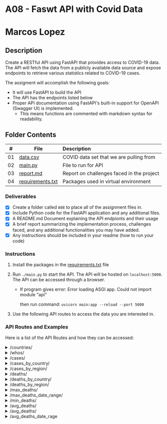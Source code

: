 # A08 - Faswt API with Covid Data
# Marcos Lopez


## Description
Create a RESTful API using FastAPI that provides access to COVID-19 data. The API will fetch the data from a publicly available data source and expose endpoints to retrieve various statistics related to COVID-19 cases.

The assigment will accomplish the following goals:
- It will use FastAPI to build the API 
- The API has the endpoints listed below
- Proper API documentation using FastAPI's built-in support for OpenAPI (Swagger UI) is implemented. 
  - This means functions are commented with markdown syntax for readability.

## Folder Contents
  
|   #   | File                                 | Description                               |
| :---: | ------------------------------------ | :---------------------------------------- |
|  01   | [data.csv](data.csv)                 | COVID data set that we are pulling from   |
|  02   | [main.py](main.py)                   | File to run for API                       |
|  03   | [report.md](report.md)               | Report on challenges faced in the project |
|  04   | [requirements.txt](requirements.txt) | Packages used in virtual environment      |

### Deliverables
- [X] Create a folder called `A08` to place all of the assignment files in.
- [X] Include Python code for the FastAPI application and any additional files.
- [X] A README.md Document explaining the API endpionts and their usage
- [X] A brief report summarizing the implementation process, challenges faced, and any additional functionalities you may have added. 
- [X] Any instructions should be included in your readme (how to run your code)
  
### Instructions
1. Install the packages in the [requirements.txt](requirements.txt) file

2. Run `./main.py` to start the API. The API will be hosted on `localhost:5000`. The API can be accessed through a browser. 
     - If program gives error: Error loading ASGI app. Could not import module "api" 
  
        then run command: 
    `uvicorn main:app --reload --port 5000`

3. Use the following API routes to access the data you are interested in.


### API Routes and Examples
Here is a list of the API Routes and how they can be accessed:
<details>
<summary>/countries/</summary>
  This method returns a list of unique countries in the data set.
  
  - **Params:**
      - None
  
  - **Returns:**
      - A list of unique countries in the data set.

  ### Example 1:
  [https://localhost:5000/countires/](https://localhost:5000/countires/)

  ### Response 1:

`  {
      "countries": [
          "Afghanistan",
          "Albania",
          ...
          "Zimbabwe"
      ]
  }    ` 
</details>

<details>
<summary>/whos/</summary>
 This method returns a list of unique WHO regions in the data set.

  - **Params:**
      - None
  
  - **Returns:**
      - A list of unique WHO regions in the data set.

  #### Example 1:
  [https://localhost:5000/whos/](https://localhost:5000/whos/)

  #### Response 1:
`  {
      "whos": [
          "AFRO",
          "AMRO",
          ...
          "WPRO"
      ]
  }`
  
  #### Note:
  These are the WHO regions and their corresponding names:
  - AFRO  -> "Africa"
  - AMRO  -> "Region of the Americas"
  - SEARO -> "South-East Asian Region"
  - EURO  -> "European Region"
  - EMRO  -> "Eastern Mediterranean Region"
  - WPRO  -> "Western Pacific Region"
</details>

<details>
<summary>/cases/</summary>
This method returns a list total cases in the world by year and also the total number of cases.

- **Params:**
    - None
- **Returns:**
    - A list total cases in the world by year and also the total number of cases.

#### Example 1:
[https://localhost:5000/cases/](https://localhost:5000/cases/)

#### Response 1:
`{
    "Cases By Year": {
        "2020": 82853510,
        "2021": 204177273,
        "2022": 443412916,
        "2023": 37743397,
        "total": 768187096
    },
"success": true,
"message": "Cases by Year",
"size": 5
}`
</details>

<details>
  <summary>/cases_by_country/</summary>
This method returns the number of cases by country.

- If a country is specified, it will only pull the data from that country.
    - Valid countries are listed in the countries route.
    - An empty string will list all countries.
- If a year is specified, it will only pull the data from that year.
    - Valid years are 2020-2023.
    - An empty year will list total cases for the entire date range.

- **Params:**
    - country (optional):str The country to pull data from.
    - year (optional):int The year to pull data from.
- **Returns:**
    - The number of cases by country.

#### Example 1:
[https://localhost:5000/cases_by_country/](https://localhost:5000/cases_by_country/)

#### Response 1:
`{
    "Cases By Country": {
        "Afghanistan": 222954,
        "Albania": 334090,
        ...
        "Zimbabwe": 265413
    },
"success": true,
"message": "Cases by Country",
"size": 194,
"country": null,
"year": null
}`

#### Example 2:
[https://localhost:5050/cases_by_country/?country=Brazil](https://localhost:5050/cases_by_country/?country=Brazil)

#### Response 2:

`{
    "Cases By Country": {
        "Brazil": 37639324
    },
"success": true,
"message": "Cases by Country",
"size": 1,
"country": "Brazil",
"year": null
}`

#### Example 3:
[http://localhost:5000/cases_by_country/?country=Brazil&year=2021](http://localhost:5000/cases_by_country/?country=Brazil&year=2021)

#### Response 3:

`{
    "Cases By Country": {
        "Brazil": 14700283,
    },
"success": true,
"message": "Cases by Country",
"size": 1,
"country": "Brazil",
"year": 2021
}`
</details>

<details>
  <summary>/cases_by_region/</summary>
This method returns the number of cases by region.

- If a region is specified, it will only pull the data from that region.
    - Valid regions are listed in the whos route.
    - An empty string will list all regions.
- If a year is specified, it will only pull the data from that year.
    - Valid years are 2020-2023.
    - An empty year will list total cases for the entire date range.

- **Params:**
    - region (optional):str The region to pull data from. 
    - year (optional):int The year to pull data from.
- **Returns:**
    - The number of cases by region.

#### Example 1:
[https://localhost:5000/cases_by_region/](https://localhost:5000/cases_by_region/)

#### Response 1:
`{
    "Cases By Region": {
        "AFRO": 9538679,
        "AMR": 193056651,
        ...
        "WPRO": 204478043
    },
    "success": true,
    "message": "Cases by Region",
    "size": 7,
    "year": null
}`
</details>

<details>
  <summary>/deaths/</summary>
This method returns the number of deaths by year for the whole world.

**Params**
- None
  
**Returns**
- A dictionary of deaths by year.

#### Example 1:
[https://localhost:5000/deaths/](https://localhost:5000/deaths/)

#### Response 1:
`{
"Total Deaths": {
    "2020": 1946775,
    "2021": 3531524,
    "2022": 1238186,
    "2023": 229229,
    "total": 6945714
},
"success": true,
"message": "Deaths by Year",
"size": 5
}`
</details>

<details>
  <summary>/deaths_by_country/</summary>
This method returns the number of deaths by country.

- If a country is specified, it will only pull the data from that country.
  - Valid countries are listed in the countries route.
  - An empty string will list all countries.
- If a year is specified, it will only pull the data from that year.
  - Valid years are 2020-2023.
  - An empty year will list total deaths for the entire date range.

- **Params:**
  - country (optional):str The country to pull data from.
  - year (optional):int The year to pull data from.
- **Returns:**
  - The number of deaths by country.

#### Example 1:
[https://localhost:5000/deaths_by_country/](https://localhost:5000/deaths_by_country/)

#### Response 1:
`{
  "Deaths by Country": {
      "Afghanistan": 7922,
      "Albania": 3604,
      ...
      "Zimbabwe": 5707
  },
"success": true,
"message": "Deaths by Country",
"size": 194,
"country": null,
"year": null
}`

#### Example 2:
[https://localhost:5050/deaths_by_country/?country=Brazil](https://localhost:5050/deaths_by_country/?country=Brazil)

#### Response 2:
`{
  "Deaths by Country": {
      "Brazil": 703399
  },
  "success": true,
  "message": "Deaths by Country",
  "size": 1,
  "country": "Brazil",
  "year": null
}`

#### Example 3:
[https://localhost:5050/deaths_by_country/?country=Brazil&year=2021](https://localhost:5050/deaths_by_country/?country=Brazil&year=2021)

#### Response 3:
`{
  "Deaths by Country": {
      "Brazil": 426136
  },
  "success": true,
  "message": "Deaths by Country",
  "size": 1,
  "country": "Brazil",
  "year": 2021
}`
</details>

<details>
  <summary>/deaths_by_region/</summary>
 This method returns the number of deaths by region.

  - If a region is specified, it will only pull the data from that region.
      - Valid regions are listed in the WHOS route.
      - An empty string will list all regions.
  - If a year is specified, it will only pull the data from that year.
      - Valid years are 2020-2023.
      - An empty year will list total deaths for the entire date range.

  - **Params:**
      - region (optional):str The region to pull data from. 
      - year (optional):int The year to pull data from.
  - **Returns:**
      - The number of deaths by region.

  #### Example 1:
  [https://localhost:5000/deaths_by_region/](https://localhost:5000/deaths_by_region/)

  #### Response 1:

  `{
      "Deaths By Region": {
          "EMRO": 351329,
          "EURO": 2242877,
          "AFRO": 175394,
          "WPRO": 413525,
          "AMRO": 2956210,
          "SEARO": 806366,
          "Other": 13
      },
  "success": true,
  "message": "Deaths by Region",
  "size": 7,
  "year": null
  }
`
  #### Example 2:
  [https://localhost:5050/deaths_by_region/?region=EMRO](https://localhost:5050/deaths_by_region/?region=EMRO)

  #### Response 2:
 ` {
      "Deaths By Region": {
          "EMRO": 351329
      },
  "success": true,
  "message": "Deaths by Region",
  "size": 1,
  "year": null
  }`

  #### Example 3:
  [https://localhost:5050/deaths_by_region/?region=EMRO&year=2021](https://localhost:5050/deaths_by_region/?region=EMRO&year=2021)

  #### Response 3:
  `{
      "Deaths By Region": {
          "EMRO": 195342
      },
  "success": true,
  "message": "Deaths by Region",
  "size": 1,
  "year": 2021
  }`

</details>

<details>
  <summary>/max_deaths/</summary>
## This method returns the country with the most deaths and the number of deaths for that country.
  - If a year is specified, it will only pull the data from that year.
      - Valid years are 2020-2023.
      - An empty year will list total deaths for the entire date range of the data set.

  - **Params:**
      - year (optional):int The year to pull data from.
  - **Returns:**
      - The country with the most deaths and the number of deaths for that country.

  #### Example 1:
  [https://localhost:5000/max_deaths/](https://localhost:5000/max_deaths/)

  #### Response 1:
`  {
      "Max Deaths": 1127152,
      "Country": "United States of America",
      "success": true,
      "message": "Max Deaths by Country",
      "size": 1,
      "year": null
  }`
  
  #### Example 2:
  [https://localhost:5050/max_deaths/?year=2021](https://localhost:5050/max_deaths/?year=2021)

  #### Response 2:
`  {
      "Max Deaths": 467051,
      "Country": "United States of America",
      "success": true,
      "message": "Max Deaths by Country",
      "size": 1,
      "year": 2021
  }`
</details>

<details>
  <summary>/max_deaths_date_range/</summary>
 This method returns the country with the most deaths and the number of deaths for that country during the given date range.

  - If a start date is specified, it will only pull the data from after that date.
    - If no start date is specified, it will default to 2020-01-01.
    - Valid dates are 2020-01-01 to 2023-06-21.
  - If an end date is specified, it will only pull the data from before that date.
      - If no end date is specified, it will default to 2023-06-21.
      - Valid dates are 2020-01-01 to 2023-06-21.

- **Params:**
  - start_date (optional):str in the format YYYY-MM-DD. The start date to pull data from.
  - end_date (optional):str in the format YYYY-MM-DD. The end date to pull data from.
- **Returns:**
    - The country with the most deaths and the number of deaths for that country during the given date range.

#### Example 1:
[https://localhost:5000/max_deaths_date_range/?start_date=2021-06-15&end_date=2021-08-15](https://localhost:5000/max_deaths_date_range/?start_date=2021-06-15&end_date=2021-08-15)

#### Response 1:
`  {
      "Max Deaths": 81590,
      "Country": "Brazil",
      "success": true,
      "message": "Max Deaths by Country",
      "size": 1,
      "start_date": "2021-06-15",
      "end_date": "2021-08-15"
  }`
</details>

<details>
  <summary>/min_deaths/</summary>
  This method returns the country with the least deaths and the number of deaths for that country.

  - If a year is specified, it will only pull the data from that year.
      - Valid years are 2020-2023.    
      - An empty year will list total deaths for the entire date range of the data set.

- **Params:**
    - year (optional):int The year to pull data from.
- **Returns:**
    - The country with the most deaths and the number of deaths for that country.

#### Example 1:
[https://localhost:5000/min_deaths/year=2021](https://localhost:5000/min_deaths/year=2021)

#### Response 1:
` {
      "Min Deaths": 0,
      "Country": "American Samoa",
      "success": true,
      "message": "Min Deaths by Country",
      "size": 1,
      "year": 2021
  }`
</details>

<details>
  <summary>/avg_deaths/</summary>
This method returns the country with the least deaths and the number of deaths for that country during the given date range.

  - If a start date is specified, it will only pull the data from after that date.
      - If no start date is specified, it will default to 2020-01-01.
      - Valid dates are 2020-01-01 to 2023-06-21.
  - If an end date is specified, it will only pull the data from before that date.
      - If no end date is specified, it will default to 2023-06-21.
      - Valid dates are 2020-01-01 to 2023-06-21.

  - **Params:**
      - start_date (optional):str in the format YYYY-MM-DD. The start date to pull data from.
      - end_date (optional):str in the format YYYY-MM-DD. The end date to pull data from.
  - **Returns:**
      - The country with the least deaths and the number of deaths for that country during the given date range.
      - If multiple countries have the same number of deaths, the first country alphabetically will be returned.

  #### Example 1:
  [https://localhost:5000/min_deaths_date_range/?start_date=2021-06-15&end_date=2021-08-15](https://localhost:5000/min_deaths_date_range/?start_date=2021-06-15&end_date=2021-08-15)
  
  #### Response 1:
`  {
      "Min Deaths": 0,
      "Country": "American Samoa",
      "success": true,
      "message": "Min Deaths by Country",
      "size": 1,
      "start_date": "2021-06-15",
      "end_date": "2021-08-15"
  }`
</details>

<details>
  <summary>/avg_deaths/</summary>
 This method returns the average number of deaths per country.
  - If a year is specified, it will only pull the data from that year.
      - Valid years are 2020-2023.
      - An empty year will list total deaths for the entire date range of the data set.

  - **Params:**
      - year (optional):int The year to pull data from.
  - **Returns:**
      - The average number of deaths per country.

  #### Example 1:
  [https://localhost:5000/avg_deaths/?year=2021](https://localhost:5000/avg_deaths/?year=2021)

  #### Response 1:
  ` {
      "Average Deaths": 14900.945147679326,
      "success": true,
      "message": "Average Deaths by Country",
      "size": 1,
      "year": 2021
  }`
</details>

<details>
  <summary>/avg_deaths_date_rage</summary>
  This method returns the average number of deaths per country during the given date range.

- If a start date is specified, it will only pull the data from after that date.
    - If no start date is specified, it will default to 2020-01-01.
    - Valid dates are 2020-01-01 to 2023-06-21.
- If an end date is specified, it will only pull the data from before that date.
    - If no end date is specified, it will default to 2023-06-21.
    - Valid dates are 2020-01-01 to 2023-06-21.

- **Params:**
    - start_date (optional):str in the format YYYY-MM-DD. The start date to pull data from.
    - end_date (optional):str in the format YYYY-MM-DD. The end date to pull data from.
- **Returns:**
    - The average number of deaths per country during the given date range.

#### Example 1:
[https://localhost:5000/avg_deaths_date_range/?start_date=2021-06-15&end_date=2021-08-15](https://localhost:5000/avg_deaths_date_range/?start_date=2021-06-15&end_date=2021-08-15)

#### Response 1:
`{
    "Average Deaths": 2304.9620253164558,
    "success": true,
    "message": "Average Deaths by Country",
    "size": 1,
    "start_date": "2021-06-15",
    "end_date": "2021-08-15"
}`
</details>

